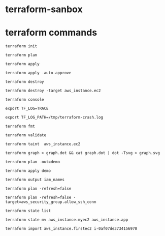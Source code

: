 # terraform-sanbox

# terraform commands

    terraform init
  
    terraform plan
  
    terraform apply

    terraform apply -auto-approve
       
    terraform destroy
    
    terraform destroy -target aws_instance.ec2
    
    terraform console
    
    export TF_LOG=TRACE
    
    export TF_LOG_PATH=/tmp/terraform-crash.log
    
    terraform fmt
    
    terraform validate
    
    terraform taint  aws_instance.ec2
    
    terraform graph > graph.dot && cat graph.dot | dot -Tsvg > graph.svg
    
    terraform plan -out=demo
    
    terraform apply demo
    
    terraform output iam_names
    
    terraform plan -refresh=false
    
    terraform plan -refresh=false -target=aws_security_group.allow_ssh_conn
    
    terraform state list
    
    terraform state mv aws_instance.myec2 aws_instance.app
    
    terraform import aws_instance.firstec2 i-0af07de3734156970
    
    
    
    
